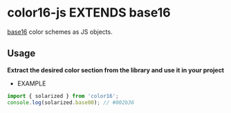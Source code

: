 # color16-js EXTENDS base16

[base16](https://github.com/chriskempson/base16) color schemes as JS objects.


## Usage

**Extract the desired color section from the library and use it in your project**

- EXAMPLE

```js
import { solarized } from 'color16';
console.log(solarized.base00); // #002b36
```